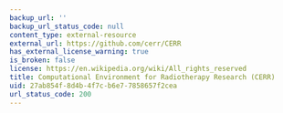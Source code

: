 ```yaml
---
backup_url: ''
backup_url_status_code: null
content_type: external-resource
external_url: https://github.com/cerr/CERR
has_external_license_warning: true
is_broken: false
license: https://en.wikipedia.org/wiki/All_rights_reserved
title: Computational Environment for Radiotherapy Research (CERR)
uid: 27ab854f-8d4b-4f7c-b6e7-7858657f2cea
url_status_code: 200
---
```

